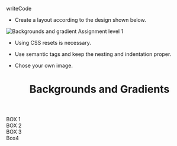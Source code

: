 writeCode

- Create a layout according to the design shown below.

![Backgrounds and gradient Assignment level 1](https://raw.githubusercontent.com/suraj122/AC-STYLE-images/master/background-and-gradients/ex-1.png)

- Using CSS resets is necessary.

- Use semantic tags and keep the nesting and indentation proper.

- Chose your own image.
<!--HTML-->
<!DOCTYPE html>
<html lang="en">
  <head>
    <meta charset="UTF-8">
    <meta name="viewport" content="width=device-width, initial-scale=1.0">
      <title>Assignment-1</title>
      <!---Font family-->
      <link rel="preconnect" href="https://fonts.gstatic.com">
      <link href="https://fonts.googleapis.com/css2?family=Yusei+Magic&display=swap" rel="stylesheet">
      <!---CSS-->
      <link rel="stylesheet" href="assets/stylesheet/style.css">
  </head>
  <body>
    <header class="header">
        <h1>Backgrounds and Gradients </h1>
    </header>
    <main>
      <section>
        <div class="container flex ">
          <div class="box box1 center"> BOX 1</div>
          <div class="box box2 center"> BOX 2</div>
          <div class="box box3 center"> BOX 3</div>
        </div>
      </section>
      <section>
        <div class="container">
          <div class="box4 center"> Box4 </div>
        </div>
      </section>
    </main>
  </body>
</html>


       